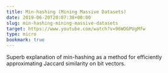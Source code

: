 ```yaml
---
title: Min-hashing (Mining Massive Datasets)
date: 2019-06-20T20:07:38+00:00
slug: min-hashing-mining-massive-datasets
target: https://www.youtube.com/watch?v=96WOGPUgMfw
type: micro
bookmark: true
---
```

Superb explanation of min-hashing as a method for efficiently approximating Jaccard similarity on bit vectors.